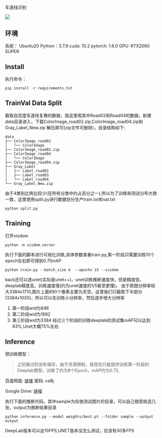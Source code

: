 ## 
车道线识别

![](demo/demo.gif)

## 环境

系统： Ubuntu20
Python：3.7.9
cuda: 10.2
pytorch: 1.6.0
GPU: RTX2060 SUPER

## Install
执行命令：
```
pip install -r requirements.txt
```
## TrainVal Data Split

截取自百度车道线复赛的数据，我这里用其中Road02和Road04的数据，新建data目录进入，下载ColorImage_road02.zip,ColorImage_road04.zip和Gray_Label_New.zip 解压即可(zip文件可删除)，目录结构如下:

```
data
├── ColorImage_road02
│   └── ColorImage
├── ColorImage_road02.zip
├── ColorImage_road04
│   └── ColorImage
├── ColorImage_road04.zip
├── Gray_Label
│   ├── Label_road02
│   ├── Label_road03
│   └── Label_road04
└── Gray_Label_New.zip
```
由于4类别比例比较少(在所有分类中约占百分之一),所以为了训练和测试分布大致一致，这里使用split.py进行数据划分生产train.txt和val.txt
```
python split.py
```
## Training
打开visdom
```
python -m visdom.server
```
执行下面的脚本进行可视化训练,具体参数查看train.py,第一阶段只需要训练10个epoch左右即可得到0.75mAP
```shell
python train.py --batch_size 4  --epochs 15 --visdom 
```
back还可以选unet(实际是unet++)，unet训练推断速度快，但是精度低，deeplab精度高，训练速度慢(约为unet速度的1/5甚至更慢)。
由于原图分辨率较大3384x1710,图片上面690个像素主要为天空，这里我们只截取下半部分(3384x1020)，所以可以先训练小分辨率，然后逐步增大分辨率
1. 第一阶段wid为846
2. 第二阶段wid为1692
3. 第三阶段wid为3384
经过三个阶段的训练deeplab的测试集mAP可以达到83%,Unet大概75%左右

## Inference

预训练模型：

>之前做过的没有保存，由于资源限制，我现在只能提供训练第一阶段的Deeplab模型，训练了约为8个Epoch，mAP约为0.75,

百度网盘: [链接](https://pan.baidu.com/s/19TZyCihG7z105PLUFLMydA)  密码: ca8j

Google Drive: [链接](https://drive.google.com/file/d/1F_RI45eOuT0CPHml_5s_I6hoG1rBX_Pd/view?usp=sharing)

执行下面的推断代码，其中sample为存放测试图片的目录，可以自己随意挑选几张，output为推断结果目录
```
python inference.py --model weights/best.pt --folder sample --output output
```
DeepLab版本可以达10FPS,UNET版本没怎么测试，应该有30多FPS



